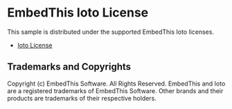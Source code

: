 # EmbedThis Ioto License

This sample is distributed under the supported EmbedThis Ioto licenses.

* [Ioto License](./ioto/LICENSE.md)

## Trademarks and Copyrights

Copyright (c) EmbedThis Software. All Rights Reserved.
EmbedThis and Ioto are a registered trademarks of EmbedThis Software.
Other brands and their products are trademarks of their respective holders.
